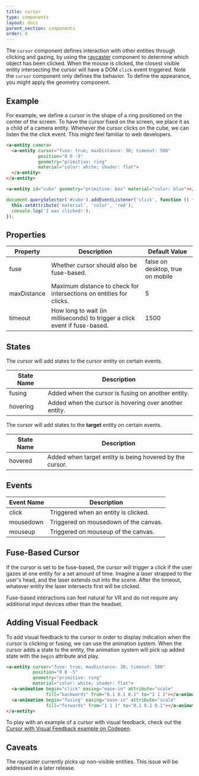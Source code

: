 ```yaml
---
title: cursor
type: components
layout: docs
parent_section: components
order: 4
---
```


The `cursor` component defines interaction with other entities through clicking and gazing, by using the [raycaster](raycaster.html) component to determine which object has been clicked. When the mouse is clicked, the closest visible entity intersecting the cursor will have a DOM `click` event triggered. Note the `cursor` component only defines the behavior. To define the appearance, you might apply the geometry component.

## Example

For example, we define a cursor in the shape of a ring positioned on the center of the screen. To have the cursor fixed on the screen, we place it as a child of a camera entity. Whenever the cursor clicks on the cube, we can listen the the click event. This might feel familiar to web developers.

```html
<a-entity camera>
  <a-entity cursor="fuse: true; maxDistance: 30; timeout: 500"
            position="0 0 -5"
            geometry="primitive: ring"
            material="color: white; shader: flat">
  </a-entity>
</a-entity>

<a-entity id="cube" geometry="primitive: box" material="color: blue"></a-entity>
```

```js
document.querySelector('#cube').addEventListener('click', function () {
  this.setAttribute('material', 'color', 'red');
  console.log('I was clicked!');
});
```

## Properties

| Property    | Description                                                                | Default Value                    |
|-------------|----------------------------------------------------------------------------|----------------------------------|
| fuse        | Whether cursor should also be fuse-based.                                  | false on desktop, true on mobile |
| maxDistance | Maximum distance to check for intersections on entities for clicks.        | 5                                |
| timeout     | How long to wait (in milliseconds) to trigger a click event if fuse-based. | 1500                             |

## States

The cursor will add states to the cursor entity on certain events.

| State Name | Description                                            |
|------------|--------------------------------------------------------|
| fusing     | Added when the cursor is fusing on another entity.     |
| hovering   | Added when the cursor is hovering over another entity. |

The cursor will add states to the **target** entity on certain events.

| State Name | Description                                              |
|------------|----------------------------------------------------------|
| hovered    | Added when target entity is being hovered by the cursor. |

## Events

| Event Name | Description                           |
|------------|---------------------------------------|
| click      | Triggered when an entity is clicked.  |
| mousedown  | Triggered on mousedown of the canvas. |
| mouseup    | Triggered on mouseup of the canvas.   |

## Fuse-Based Cursor

If the cursor is set to be fuse-based, the cursor will trigger a click if the user gazes at one entity for a set amount of time. Imagine a laser strapped to the user's head, and the laser extends out into the scene. After the timeout, whatever entity the laser intersects first will be clicked.

Fuse-based interactions can feel natural for VR and do not require any additional input devices other than the headset.

## Adding Visual Feedback

To add visual feedback to the cursor in order to display indication when the cursor is clicking or fusing, we can use the animation system. When the cursor adds a state to the entity, the animation system will pick up added state with the `begin` attribute and play.

```html
<a-entity cursor="fuse: true; maxDistance: 30; timeout: 500"
          position="0 0 -5"
          geometry="primitive: ring"
          material="color: white; shader: flat">
  <a-animation begin="click" easing="ease-in" attribute="scale"
               fill="backwards" from="0.1 0.1 0.1" to="1 1 1"></a-animation>
  <a-animation begin="fusing" easing="ease-in" attribute="scale"
               fill="forwards" from="1 1 1" to="0.1 0.1 0.1"></a-animation>
</a-entity>
```

To play with an example of a cursor with visual feedback, check out the [Cursor with Visual Feedback example on Codepen](http://codepen.io/team/mozvr/pen/RrxgwE).

## Caveats

The raycaster currently picks up non-visible entities. This issue will be addressed in a later release.
